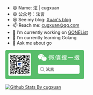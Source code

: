 - 😄 Name: 泫 | cugxuan
- 😄 公众号：泫言
- 😆 See my blog: [Xuan's blog](https://blog.cugxuan.cn)
- 📫 Reach me: cugxuan@qq.com
- 🔭 I’m currently working on [GONEList](https://github.com/cugxuan/gonelist)
- 🌱 I’m currently learning Golang
- 💬 Ask me about go

<img src="search-wechat.png" width="50%" alt="search-wechat.png" />

[![Github Stats By cugxuan](https://github-readme-stats.vercel.app/api?username=cugxuan&show_icons=true&title_color=0366d6&icon_color=ffc83d&text_color=24292e&bg_color=fff)](https://github.com/cugxuan)
